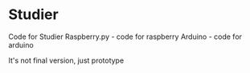 # Studier
Code for Studier
Raspberry.py - code for raspberry
Arduino - code for arduino

It's not final version, just prototype
